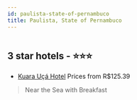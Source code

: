 ```yaml
---
id: paulista-state-of-pernambuco
title: Paulista, State of Pernambuco
---
```


<center><img src="https://static.hotelurbano.com/reservas/prod0/3/3084/56aac94fa2b91_kuara-uca-hotel.jpg" alt="" /></center>


##  3 star hotels - ⭐️⭐️⭐️

-    [Kuara Uçá Hotel](https://us.hurb.com/hotels/paulista/kuara-uca-hotel-3084?cmp=18055) Prices from R$125.39
   > Near the Sea with Breakfast
